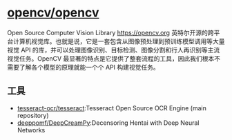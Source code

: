 # [opencv/opencv](https://github.com/opencv/opencv)

Open Source Computer Vision Library https://opencv.org 英特尔开源的跨平台计算机视觉库。也就是说，它是一套包含从图像预处理到预训练模型调用等大量视觉 API 的库，并可以处理图像识别、目标检测、图像分割和行人再识别等主流视觉任务。OpenCV 最显著的特点是它提供了整套流程的工具，因此我们根本不需要了解各个模型的原理就能一个个 API 构建视觉任务。

## 工具

* [tesseract-ocr/tesseract](https://github.com/tesseract-ocr/tesseract):Tesseract Open Source OCR Engine (main repository)
* [deeppomf/DeepCreamPy](https://github.com/deeppomf/DeepCreamPy):Decensoring Hentai with Deep Neural Networks
